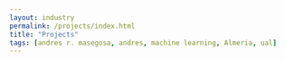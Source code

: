 ```yaml
---
layout: industry
permalink: /projects/index.html
title: "Projects"
tags: [andres r. masegosa, andres, machine learning, Almeria, ual]
---
```


